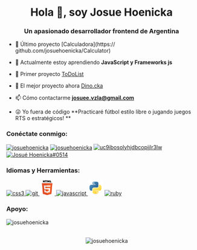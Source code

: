 <h1 align="center">Hola 👋, soy Josue Hoenicka</h1>
<h3 align="center">Un apasionado desarrollador frontend de Argentina</h3>

- 🥇 Último proyecto [Calculadora](https:// github.com/josuehoenicka/Calculator)

- 🌱 Actualmente estoy aprendiendo **JavaScript y Frameworks js**

- 🥈 Primer proyecto [ToDoList](https://github.com/josuehoenicka/ToDoList)

- 🏅 El mejor proyecto ahora [ Dino.cka](https://github.com/josuehoenicka/Dino.cka)

- 📫 Cómo contactarme **josuee.vzla@gmail.com**

- 😜 Yo fuera de código **Practicaré fútbol estilo libre o jugando juegos RTS o estratégicos! **

<h3 align="left">Conéctate conmigo:</h3>
<p align="left">
<a href="https://linkedin.com/in/josuehoenicka" target="blank"><img align="center" src="https://raw.githubusercontent.com/rahuldkjain/github-profile-readme -generator/master/src/images/icons/Social/linked-in-alt.svg" alt="josuehoenicka" height="30" width="40" /></a>
<a href="https:/ /instagram.com/josuehoenicka" target="blank"><img align="center" src="https://raw.githubusercontent.com/rahuldkjain/github-profile-readme-generator/master/src/images/icons /Social/instagram.svg" alt="josuehoenicka" height="30" width="40" /></a>
<a href="https://www.youtube.com/c/uc9ibosolyhjdbcopijlr3lw" target=" en blanco"><img alinear="centro" src="https://raw.githubusercontent.com/rahuldkjain/github-profile-readme-generator/master/src/images/icons/Social/youtube.svg" alt="uc9ibosolyhjdbcopijlr3lw" altura="30" ancho ="40" /></a>
<a href="https://discord.gg/Josué Hoenicka#0514" target="blank"><img align="center" src="https://raw.githubusercontent.com/rahuldkjain/github-profile- readme-generator/master/src/images/icons/Social/discord.svg" alt="Josué Hoenicka#0514" height="30" width="40" /></a>
</p>

<h3 align= "left">Idiomas y Herramientas:</h3>
<p align="left"> <a href="https://www.w3schools.com/css/" target="_blank" rel="noreferrer"> <img src="https://raw.githubusercontent. com/devicons/devicon/master/icons/css3/css3-original-wordmark.svg" alt="css3" width="40" height="40"/> </a> <a href="https:// git-scm.com/" target="_blank" rel="noreferrer"> <img src="https://www.vectorlogo.zone/logos/git-scm/git-scm-icon.svg" alt=" git" width="40" height="40"/> </a> <a href="https://www.w3.org/html/" target="_blank" rel="noreferrer"> <img src ="https://raw.githubusercontent.com/devicons/devicon/master/icons/html5/html5-original-wordmark.svg" alt="html5" width="40" height="40"/> </a> <a href="https:// developer.mozilla.org/en-US/docs/Web/JavaScript" target="_blank" rel="noreferrer"> <img src="https://raw.githubusercontent.com/devicons/devicon/master/icons/ javascript/javascript-original.svg" alt="javascript" width="40" height="40"/> </a> <a href="https://www.python.org" target="_blank" rel ="noreferrer"> <img src="https://raw.githubusercontent.com/devicons/devicon/master/icons/python/python-original.svg" alt="python" width="40" height="40 "/></a> <a href="https://www.ruby-lang.org/en/" target="_blank" rel="noreferrer"> <img src="https://raw.githubusercontent.com/ devicons/devicon/master/icons/ruby/ruby-original.svg" alt="ruby" width="40" height="40"/> </a> </p>

<h3 align="left">Apoyo:</h3>
<p> <a href="https://www.buymeacoffee.com/josuehoenicka"> <img align="left" src="https://cdn .buymeacoffee.com/buttons/v2/default-yellow.png" height="50" width="210" alt="josuehoenicka" /></a> </p><br><br>

<p><img align="center" src="https://github-readme-streak-stats.herokuapp.com/?user=josuehoenicka&" alt="josuehoenicka" /></p>